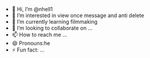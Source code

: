 - 👋 Hi, I’m @nhell1
- 👀 I’m interested in view once message and anti delete 
- 🌱 I’m currently learning filmmaking 
- 💞️ I’m looking to collaborate on ...
- 📫 How to reach me ...
- 😄 Pronouns:he
- ⚡ Fun fact: ...

<!---
nhell1/nhell1 is a ✨ special ✨ repository because its `README.md` (this file) appears on your GitHub profile.
You can click the Preview link to take a look at your changes.
--->
